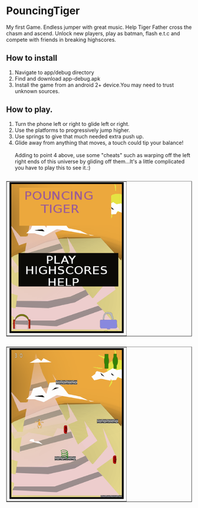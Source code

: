 # PouncingTiger
My first Game. Endless jumper with great music.
Help Tiger Father cross the chasm and ascend.
Unlock new players, play as batman, flash e.t.c and compete with friends in breaking highscores.

## How to install
1. Navigate to app/debug directory
2. Find and download app-debug.apk
3. Install the game from an android 2+ device.You may need to trust unknown sources.

## How to play.
1. Turn the phone left or right to glide left or right.
2. Use the platforms to progressively jump higher.
3. Use springs to give that much needed extra push up.
4. Glide away from anything that moves, a touch could tip your balance!
<br /><br />Adding to point 4 above, use some "cheats" such as warping off the left right ends of this universe by gliding off them...It's a little complicated you have to play this to see it.:)

<div><table  border="1" style="float:left"><tr><td><img style="border:5px solid black;" src="/Screenshot_2020-08-10-04-07-23-37.png" width="300" height="400"></td></tr></table>
<table  border="1" style="float:left"><tr><td><img style="border:5px solid black;" src="/Screenshot_2020-08-10-03-44-55-79.png" width="300" height="400"></td></tr></table>
</div>
